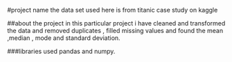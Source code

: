 #project name
the data set used here is from titanic case study on kaggle

##about the project 
in this particular project i have cleaned and transformed the data and removed duplicates , filled missing values and
found the mean ,median , mode and standard deviation.

###libraries used
pandas and numpy.
